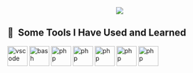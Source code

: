 <p align="center">
  <img src="https://capsule-render.vercel.app/api?text=Hey Everyone!🕹️&animation=fadeIn&type=waving&color=gradient&height=100"/>
</p>

<h2> 🚀 &nbsp;Some Tools I Have Used and Learned</h2>
<p align="left">
<img src="https://cdn.jsdelivr.net/gh/devicons/devicon/icons/vscode/vscode-original.svg" alt="vscode" width="45" height="45"/>
<img src="https://cdn.jsdelivr.net/gh/devicons/devicon/icons/c/c-original.svg" alt="bash" width="45" height="45"/>
<img src="https://cdn.jsdelivr.net/gh/devicons/devicon/icons/matlab/matlab-original.svg" alt="php" width="45" height="45"/>
<img src="https://cdn.jsdelivr.net/gh/devicons/devicon/icons/python/python-original.svg" alt="php" width="45" height="45"/>
<img src="https://cdn.jsdelivr.net/gh/devicons/devicon/icons/opencv/opencv-original.svg" alt="php" width="45" height="45"/>
<img src="https://cdn.jsdelivr.net/gh/devicons/devicon/icons/pytorch/pytorch-original.svg" alt="php" width="45" height="45"/>
  <img src="https://cdn.jsdelivr.net/gh/devicons/devicon/icons/tensorflow/tensorflow-original.svg" alt="php" width="45" height="45"/>
</p>

